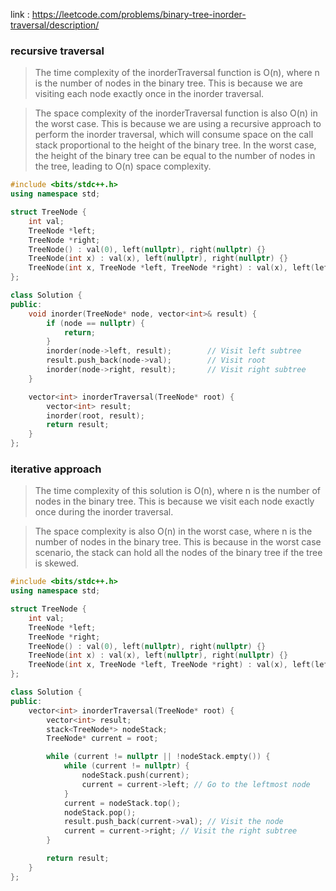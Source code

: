 link : https://leetcode.com/problems/binary-tree-inorder-traversal/description/

### recursive traversal

>The time complexity of the inorderTraversal function is O(n), where n is the number of nodes in the binary tree. This is because we are visiting each node exactly once in the inorder traversal.

>The space complexity of the inorderTraversal function is also O(n) in the worst case. This is because we are using a recursive approach to perform the inorder traversal, which will consume space on the call stack proportional to the height of the binary tree. In the worst case, the height of the binary tree can be equal to the number of nodes in the tree, leading to O(n) space complexity.

```cpp
#include <bits/stdc++.h>
using namespace std;

struct TreeNode {
    int val;
    TreeNode *left;
    TreeNode *right;
    TreeNode() : val(0), left(nullptr), right(nullptr) {}
    TreeNode(int x) : val(x), left(nullptr), right(nullptr) {}
    TreeNode(int x, TreeNode *left, TreeNode *right) : val(x), left(left), right(right) {}
};

class Solution {
public:
    void inorder(TreeNode* node, vector<int>& result) {
        if (node == nullptr) {
            return;
        }
        inorder(node->left, result);        // Visit left subtree
        result.push_back(node->val);        // Visit root
        inorder(node->right, result);       // Visit right subtree
    }

    vector<int> inorderTraversal(TreeNode* root) {
        vector<int> result;
        inorder(root, result);
        return result;
    }
};

```

### iterative approach 

> The time complexity of this solution is O(n), where n is the number of nodes in the binary tree. This is because we visit each node exactly once during the inorder traversal.

> The space complexity is also O(n) in the worst case, where n is the number of nodes in the binary tree. This is because in the worst case scenario, the stack can hold all the nodes of the binary tree if the tree is skewed.

```cpp
#include <bits/stdc++.h>
using namespace std;

struct TreeNode {
    int val;
    TreeNode *left;
    TreeNode *right;
    TreeNode() : val(0), left(nullptr), right(nullptr) {}
    TreeNode(int x) : val(x), left(nullptr), right(nullptr) {}
    TreeNode(int x, TreeNode *left, TreeNode *right) : val(x), left(left), right(right) {}
};

class Solution {
public:
    vector<int> inorderTraversal(TreeNode* root) {
        vector<int> result;
        stack<TreeNode*> nodeStack;
        TreeNode* current = root;

        while (current != nullptr || !nodeStack.empty()) {
            while (current != nullptr) {
                nodeStack.push(current);
                current = current->left; // Go to the leftmost node
            }
            current = nodeStack.top();
            nodeStack.pop();
            result.push_back(current->val); // Visit the node
            current = current->right; // Visit the right subtree
        }

        return result;
    }
};


```
